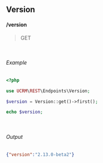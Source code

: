 ## Version
#### /version
> GET

&nbsp;

###### Example
```php
<?php

use UCRM\REST\Endpoints\Version;

$version = Version::get()->first();

echo $version;
```

&nbsp;

###### Output
```json
{"version":"2.13.0-beta2"}
```
